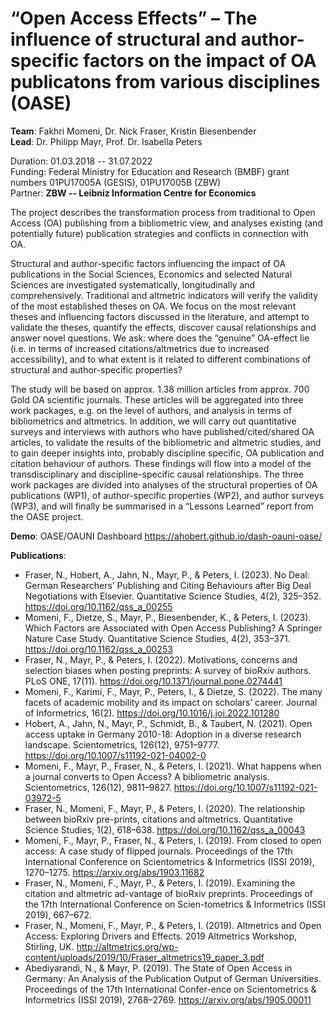 # “Open Access Effects” – The influence of structural and author-specific factors on the impact of OA publicatons from various disciplines (OASE)

**Team**: Fakhri Momeni, Dr. Nick Fraser, Kristin Biesenbender  
**Lead**: Dr. Philipp Mayr, Prof. Dr. Isabella Peters  

Duration: 01.03.2018 -- 31.07.2022  
Funding: Federal Ministry for Education and Research (BMBF) grant numbers 01PU17005A (GESIS), 01PU17005B (ZBW)  
Partner: **ZBW -- Leibniz Information Centre for Economics**  

The project describes the transformation process from traditional to Open Access (OA) publishing from a bibliometric view, and analyses existing (and potentially future) publication strategies and conflicts in connection with OA.  

Structural and author-specific factors influencing the impact of OA publications in the Social Sciences, Economics and selected Natural Sciences are investigated systematically, longitudinally and comprehensively. Traditional and altmetric indicators will verify the validity of the most established theses on OA. We focus on the most relevant theses and influencing factors discussed in the literature, and attempt to validate the theses, quantify the effects, discover causal relationships and answer novel questions. We ask: where does the “genuine” OA-effect lie (i.e. in terms of increased citations/altmetrics due to increased accessibility), and to what extent is it related to different combinations of structural and author-specific properties?  

The study will be based on approx. 1.38 million articles from approx. 700 Gold OA scientific journals. These articles will be aggregated into three work packages, e.g. on the level of authors, and analysis in terms of bibliometrics and altmetrics. In addition, we will carry out quantitative surveys and interviews with authors who have published/cited/shared OA articles, to validate the results of the bibliometric and altmetric studies, and to gain deeper insights into, probably discipline specific, OA publication and citation behaviour of authors. These findings will flow into a model of the transdisciplinary and discipline-specific causal relationships. The three work packages are divided into analyses of the structural properties of OA publications (WP1), of author-specific properties (WP2), and author surveys (WP3), and will finally be summarised in a “Lessons Learned” report from the OASE project.  

**Demo**: OASE/OAUNI Dashboard https://ahobert.github.io/dash-oauni-oase/

**Publications**:  

* Fraser, N., Hobert, A., Jahn, N., Mayr, P., & Peters, I. (2023). No Deal: German Researchers’ Publishing and Citing Behaviours after Big Deal Negotiations with Elsevier. Quantitative Science Studies, 4(2), 325–352. https://doi.org/10.1162/qss_a_00255 
* Momeni, F., Dietze, S., Mayr, P., Biesenbender, K., & Peters, I. (2023). Which Factors are Associated with Open Access Publishing? A Springer Nature Case Study. Quantitative Science Studies, 4(2), 353–371. https://doi.org/10.1162/qss_a_00253
* Fraser, N., Mayr, P., & Peters, I. (2022). Motivations, concerns and selection biases when posting preprints: A survey of bioRxiv authors. PLoS ONE, 17(11). https://doi.org/10.1371/journal.pone.0274441 
* Momeni, F., Karimi, F., Mayr, P., Peters, I., & Dietze, S. (2022). The many facets of academic mobility and its impact on scholars’ career. Journal of Informetrics, 16(2). https://doi.org/10.1016/j.joi.2022.101280
* Hobert, A., Jahn, N., Mayr, P., Schmidt, B., & Taubert, N. (2021). Open access uptake in Germany 2010-18: Adoption in a diverse research landscape. Scientometrics, 126(12), 9751–9777. https://doi.org/10.1007/s11192-021-04002-0 
* Momeni, F., Mayr, P., Fraser, N., & Peters, I. (2021). What happens when a journal converts to Open Access? A bibliometric analysis. Scientometrics, 126(12), 9811–9827. https://doi.org/10.1007/s11192-021-03972-5 
*	Fraser, N., Momeni, F., Mayr, P., & Peters, I. (2020). The relationship between bioRxiv pre-prints, citations and altmetrics. Quantitative Science Studies, 1(2), 618–638. https://doi.org/10.1162/qss_a_00043 
*	Momeni, F., Mayr, P., Fraser, N., & Peters, I. (2019). From closed to open access: A case study of flipped journals. Proceedings of the 17th International Conference on Scientometrics & Informetrics (ISSI 2019), 1270–1275. https://arxiv.org/abs/1903.11682 
*	Fraser, N., Momeni, F., Mayr, P., & Peters, I. (2019). Examining the citation and altmetric ad-vantage of bioRxiv preprints. Proceedings of the 17th International Conference on Scien-tometrics & Informetrics (ISSI 2019), 667–672.
*	Fraser, N., Momeni, F., Mayr, P., & Peters, I. (2019). Altmetrics and Open Access: Exploring Drivers and Effects. 2019 Altmetrics Workshop, Stirling, UK. http://altmetrics.org/wp-content/uploads/2019/10/Fraser_altmetrics19_paper_3.pdf 
*	Abediyarandi, N., & Mayr, P. (2019). The State of Open Access in Germany: An Analysis of the Publication Output of German Universities. Proceedings of the 17th International Confer-ence on Scientometrics & Informetrics (ISSI 2019), 2768–2769. https://arxiv.org/abs/1905.00011
